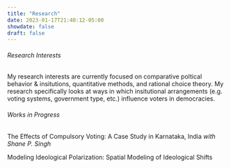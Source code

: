```yaml
---
title: "Research"
date: 2023-01-17T21:40:12-05:00
showdate: false
draft: false
---
```



###### Research Interests

My research interests are currently focused on comparative poltical behavior & insitutions, quantitative methods, and rational choice theory. My research specifically looks at ways in which insitutional arrangements (e.g. voting systems, government type, etc.) influence voters in democracies.

###### Works in Progress

The Effects of Compulsory Voting: A Case Study in Karnataka, India _with Shane P. Singh_

Modeling Ideological Polarization: Spatial Modeling of Ideological Shifts
